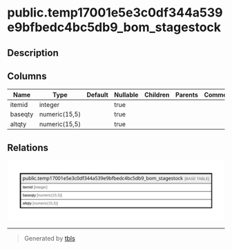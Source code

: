 # public.temp17001e5e3c0df344a539e9bfbedc4bc5db9_bom_stagestock

## Description

## Columns

| Name | Type | Default | Nullable | Children | Parents | Comment |
| ---- | ---- | ------- | -------- | -------- | ------- | ------- |
| itemid | integer |  | true |  |  |  |
| baseqty | numeric(15,5) |  | true |  |  |  |
| altqty | numeric(15,5) |  | true |  |  |  |

## Relations

![er](public.temp17001e5e3c0df344a539e9bfbedc4bc5db9_bom_stagestock.svg)

---

> Generated by [tbls](https://github.com/k1LoW/tbls)
